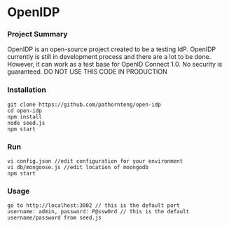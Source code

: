 # OpenIDP 

### Project Summary

OpenIDP is an open-source project created to be a testing IdP. OpenIDP currently is still in development process and there are a lot to be done. However, it can work as a test base for OpenID Connect 1.0. No security is guaranteed. DO NOT USE THIS CODE IN PRODUCTION

### Installation

```bashp
git clone https://github.com/pathornteng/open-idp
cd open-idp
npm install
node seed.js
npm start
```

### Run

```bashp
vi config.json //edit configuration for your environment
vi db/mongoose.js //edit location of moongodb
npm start
```

### Usage

```bashp
go to http://localhost:3002 // this is the default port
username: admin, password: P@ssw0rd // this is the default username/password from seed.js
```


